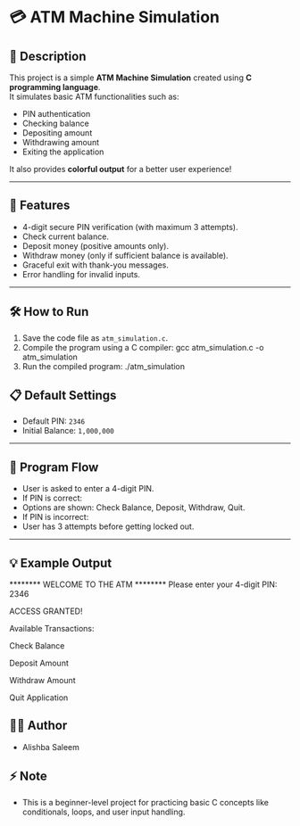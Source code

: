 # 💳 ATM Machine Simulation

## 📜 Description
This project is a simple **ATM Machine Simulation** created using **C programming language**.  
It simulates basic ATM functionalities such as:

- PIN authentication
- Checking balance
- Depositing amount
- Withdrawing amount
- Exiting the application

It also provides **colorful output** for a better user experience!

---

## 🚀 Features
- 4-digit secure PIN verification (with maximum 3 attempts).
- Check current balance.
- Deposit money (positive amounts only).
- Withdraw money (only if sufficient balance is available).
- Graceful exit with thank-you messages.
- Error handling for invalid inputs.

---

## 🛠️ How to Run
1. Save the code file as `atm_simulation.c`.
2. Compile the program using a C compiler:
gcc atm_simulation.c -o atm_simulation
3. Run the compiled program:
./atm_simulation

## 📋 Default Settings
- Default PIN: `2346`
- Initial Balance: `1,000,000`

---

## 🎨 Program Flow
- User is asked to enter a 4-digit PIN.
- If PIN is correct:
- Options are shown: Check Balance, Deposit, Withdraw, Quit.
- If PIN is incorrect:
- User has 3 attempts before getting locked out.

---

## 💡 Example Output
******** WELCOME TO THE ATM ********
Please enter your 4-digit PIN: 2346

ACCESS GRANTED!

Available Transactions:

Check Balance

Deposit Amount

Withdraw Amount

Quit Application


## 👨‍💻 Author
- Alishba Saleem


## ⚡ Note
- This is a beginner-level project for practicing basic C concepts like conditionals, loops, and user input handling.